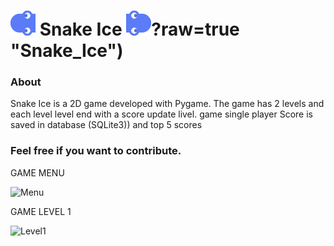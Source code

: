 ![alt text](https://github.com/franciscoanderson28/Snake/blob/master/asset/head_left.png?raw=true"Snake_Ice")   Snake Ice   ![alt text](https://github.com/franciscoanderson28/Snake/blob/master/asset/head_right.png)?raw=true "Snake_Ice")
===============
 

### About

Snake Ice is a 2D  game developed with Pygame. The game has 2 levels and each level level end with a score update livel.
game single player
Score is saved in database (SQLite3)) and top 5 scores


### Feel free if you want to contribute.



GAME MENU

![Menu](https://github.com/user-attachments/assets/c9524f59-6ebd-443a-82c0-53b63eb2128f)

GAME LEVEL 1

![Level1](https://github.com/user-attachments/assets/8af63514-178d-44c9-9eb0-299e0aee0933)
